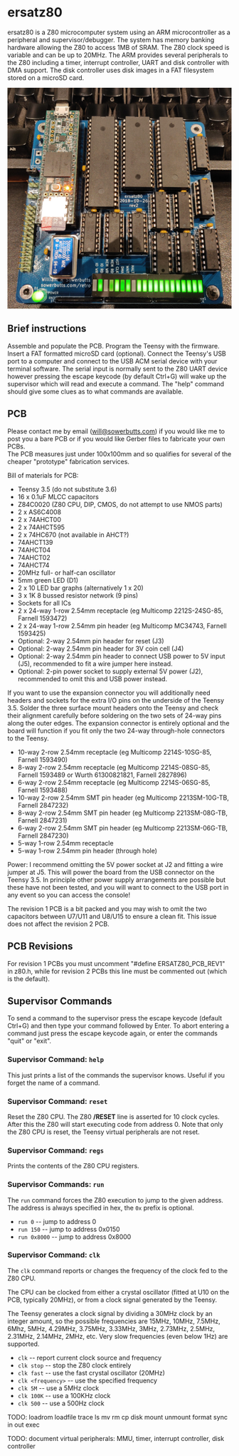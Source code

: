 # ersatz80

ersatz80 is a Z80 microcomputer system using an ARM microcontroller as a
peripheral and supervisor/debugger. The system has memory banking hardware 
allowing the Z80 to access 1MB of SRAM. The Z80 clock speed is variable and 
can be up to 20MHz. The ARM provides several peripherals to the Z80 including 
a timer, interrupt controller, UART and disk controller with DMA support. The 
disk controller uses disk images in a FAT filesystem stored on a microSD 
card.

![Photo of ersatz80 rev2](photo-rev2.jpg)

## Brief instructions

Assemble and populate the PCB. Program the Teensy with the firmware. Insert a 
FAT formatted microSD card (optional). Connect the Teensy's USB port to a 
computer and connect to the USB ACM serial device with your terminal 
software. The serial input is normally sent to the Z80 UART device however 
pressing the escape keycode (by default Ctrl+G) will wake up the supervisor 
which will read and execute a command. The "help" command should give some 
clues as to what commands are available.

## PCB

Please contact me by email (will@sowerbutts.com) if you would like me to post 
you a bare PCB or if you would like Gerber files to fabricate your own PCBs.  
The PCB measures just under 100x100mm and so qualifies for several of the 
cheaper "prototype" fabrication services.

Bill of materials for PCB:
 - Teensy 3.5 (do not substitute 3.6)
 - 16 x 0.1uF MLCC capacitors
 - Z84C0020 (Z80 CPU, DIP, CMOS, do not attempt to use NMOS parts)
 - 2 x AS6C4008
 - 2 x 74AHCT00
 - 2 x 74AHCT595
 - 2 x 74HC670 (not available in AHCT?)
 - 74AHCT139
 - 74AHCT04
 - 74AHCT02
 - 74AHCT74
 - 20MHz full- or half-can oscillator
 - 5mm green LED (D1)
 - 2 x 10 LED bar graphs (alternatively 1 x 20)
 - 3 x 1K 8 bussed resistor network (9 pins)
 - Sockets for all ICs
 - 2 x 24-way 1-row 2.54mm receptacle (eg Multicomp 2212S-24SG-85, Farnell 1593472)
 - 2 x 24-way 1-row 2.54mm pin header (eg Multicomp MC34743, Farnell 1593425)
 - Optional: 2-way 2.54mm pin header for reset (J3)
 - Optional: 2-way 2.54mm pin header for 3V coin cell (J4)
 - Optional: 2-way 2.54mm pin header to connect USB power to 5V input (J5), recommended to fit a wire jumper here instead.
 - Optional: 2-pin power socket to supply external 5V power (J2), recommended to omit this and USB power instead.

If you want to use the expansion connector you will additionally need headers
and sockets for the extra I/O pins on the underside of the Teensy 3.5.  Solder
the three surface mount headers onto the Teensy and check their alignment
carefully before soldering on the two sets of 24-way pins along the outer
edges. The expansion connector is entirely optional and the board will function
if you fit only the two 24-way through-hole connectors to the Teensy.

 - 10-way 2-row 2.54mm receptacle (eg Multicomp 2214S-10SG-85, Farnell 1593490)
 - 8-way 2-row 2.54mm receptacle (eg Multicomp 2214S-08SG-85, Farnell 1593489 or Wurth 61300821821, Farnell 2827896)
 - 6-way 2-row 2.54mm receptacle (eg Multicomp 2214S-06SG-85, Farnell 1593488)
 - 10-way 2-row 2.54mm SMT pin header (eg Multicomp 2213SM-10G-TB, Farnell 2847232)
 - 8-way 2-row 2.54mm SMT pin header (eg Multicomp 2213SM-08G-TB, Farnell 2847231)
 - 6-way 2-row 2.54mm SMT pin header (eg Multicomp 2213SM-06G-TB, Farnell 2847230)
 - 5-way 1-row 2.54mm receptacle
 - 5-way 1-row 2.54mm pin header (through hole)

Power: I recommend omitting the 5V power socket at J2 and fitting a wire jumper
at J5. This will power the board from the USB connector on the Teensy 3.5. In
principle other power supply arrangements are possible but these have not been
tested, and you will want to connect to the USB port in any event so you can
access the console!

The revision 1 PCB is a bit packed and you may wish to omit the two capacitors
between U7/U11 and U8/U15 to ensure a clean fit. This issue does not affect
the revision 2 PCB.

## PCB Revisions

For revision 1 PCBs you must uncomment "#define ERSATZ80_PCB_REV1" in z80.h,
while for revision 2 PCBs this line must be commented out (which is the
default).

## Supervisor Commands

To send a command to the supervisor press the escape keycode (default Ctrl+G)
and then type your command followed by Enter. To abort entering a command just
press the escape keycode again, or enter the commands "quit" or "exit".

### Supervisor Command: `help`

This just prints a list of the commands the supervisor knows. Useful if you
forget the name of a command.

### Supervisor Command: `reset`

Reset the Z80 CPU. The Z80 **/RESET** line is asserted for 10 clock cycles.
After this the Z80 will start executing code from address 0. Note that only the
Z80 CPU is reset, the Teensy virtual peripherals are not reset.

### Supervisor Command: `regs`

Prints the contents of the Z80 CPU registers.

### Supervisor Commands: `run`

The `run` command forces the Z80 execution to jump to the given address. The
address is always specified in hex, the `0x` prefix is optional.

 * `run 0` -- jump to address 0
 * `run 150` -- jump to address 0x0150
 * `run 0x8000` -- jump to address 0x8000

### Supervisor Command: `clk`

The `clk` command reports or changes the frequency of the clock fed to the Z80 CPU.

The CPU can be clocked from either a crystal oscillator (fitted at U10 on the
PCB, typically 20MHz), or from a clock signal generated by the Teensy.

The Teensy generates a clock signal by dividing a 30MHz clock by an integer
amount, so the possible frequencies are 15MHz, 10MHz, 7.5MHz, 6Mhz, 5MHz,
4.29MHz, 3.75MHz, 3.33MHz, 3MHz, 2.73MHz, 2.5MHz, 2.31MHz, 2.14MHz, 2MHz, etc.
Very slow frequencies (even below 1Hz) are supported.

 * `clk` -- report current clock source and frequency
 * `clk stop` -- stop the Z80 clock entirely
 * `clk fast` -- use the fast crystal oscillator (20MHz)
 * `clk <frequency>` -- use the specified frequency
 * `clk 5M` -- use a 5MHz clock
 * `clk 100K` -- use a 100KHz clock
 * `clk 500` -- use a 500Hz clock

TODO: loadrom loadfile trace ls mv rm cp disk mount unmount format sync in out exec

TODO: document virtual peripherals: MMU, timer, interrupt controller, disk controller
